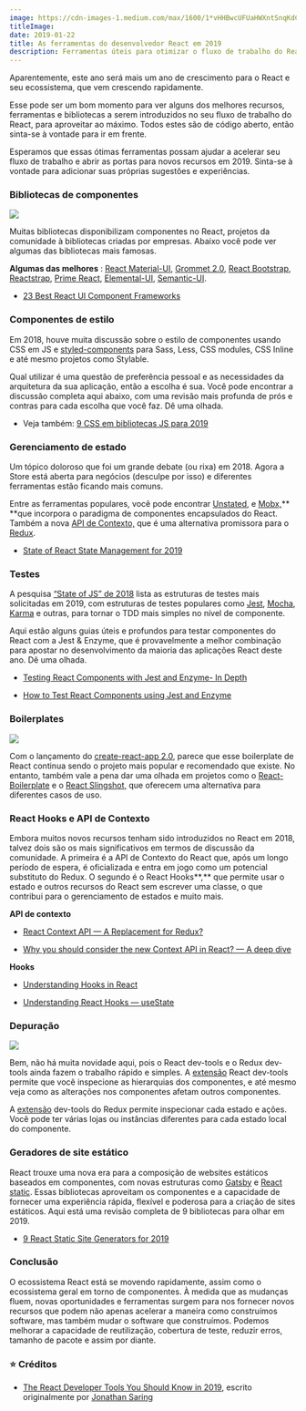 ```yaml
---
image: https://cdn-images-1.medium.com/max/1600/1*vHHBwcUFUaHWXntSnqKdCA.png
titleImage: 
date: 2019-01-22
title: As ferramentas do desenvolvedor React em 2019
description: Ferramentas úteis para otimizar o fluxo de trabalho do React em 2019
---
```


Aparentemente, este ano será mais um ano de crescimento para o React e seu ecossistema, que vem crescendo rapidamente.

Esse pode ser um bom momento para ver alguns dos melhores recursos, ferramentas e bibliotecas a serem introduzidos no seu fluxo de trabalho do React, para aproveitar ao máximo. Todos estes são de código aberto, então sinta-se à vontade para ir em frente.

Esperamos que essas ótimas ferramentas possam ajudar a acelerar seu fluxo de trabalho e abrir as portas para novos recursos em 2019. Sinta-se à vontade para adicionar suas próprias sugestões e experiências.

### Bibliotecas de componentes

![](https://cdn-images-1.medium.com/max/800/1*wZMjYVLM5VZPoBhD6518Vw.jpeg)

Muitas bibliotecas disponibilizam componentes no React, projetos da comunidade à bibliotecas criadas por empresas. Abaixo você pode ver algumas das bibliotecas mais famosas.

**Algumas das melhores** : [React Material-UI](https://github.com/mui-org/material-ui), [Grommet 2.0](https://github.com/grommet/grommet), [React Bootstrap](https://github.com/react-bootstrap/react-bootstrap), [Reactstrap](https://github.com/reactstrap/reactstrap), [Prime React](https://github.com/primefaces/primereact), [Elemental-UI](https://github.com/elementalui/elemental), [Semantic-UI](https://github.com/Semantic-Org/Semantic-UI-React).

* [23 Best React UI Component Frameworks](https://hackernoon.com/23-best-react-ui-component-libraries-and-frameworks-250a81b2ac42)

### Componentes de estilo

Em 2018, houve muita discussão sobre o estilo de componentes usando CSS em JS e [styled-components](https://github.com/styled-components/styled-components) para Sass, Less, CSS modules, CSS Inline e até mesmo projetos como Stylable.

Qual utilizar é uma questão de preferência pessoal e as necessidades da arquitetura da sua aplicação, então a escolha é sua. Você pode encontrar a discussão completa aqui abaixo, com uma revisão mais profunda de prós e contras para cada escolha que você faz. Dê uma olhada.

* Veja também: [9 CSS em bibliotecas JS para 2019](https://blog.bitsrc.io/9-css-in-js-libraries-you-should-know-in-2018-25afb4025b9b)

### Gerenciamento de estado

Um tópico doloroso que foi um grande debate (ou rixa) em 2018. Agora a Store está aberta para negócios (desculpe por isso) e diferentes ferramentas estão ficando mais comuns. 

Entre as ferramentas populares, você pode encontrar [Unstated](https://github.com/jamiebuilds/unstated), e [Mobx,](https://github.com/mobxjs/mobx)** **que incorpora o paradigma de componentes encapsulados do React. Também a nova [API de Contexto,](https://blog.bitsrc.io/react-context-api-a-replacement-for-redux-6e20790492b3) que é uma alternativa promissora para o [Redux](https://redux.js.org/).

* [State of React State Management for 2019](https://blog.bitsrc.io/state-of-react-state-management-in-2019-779647206bbc)

### Testes

A pesquisa [“State of JS” de 2018](https://blog.bitsrc.io/top-javascript-testing-frameworks-in-demand-for-2019-90c76e7777e9) lista as estruturas de testes mais solicitadas em 2019, com estruturas de testes populares como [Jest](https://jestjs.io/), [Mocha](https://mochajs.org/), [Karma](https://karma-runner.github.io/2.0/index.html) e outras, para tornar o TDD mais simples no nível de componente.

Aqui estão alguns guias úteis e profundos para testar componentes do React com a Jest & Enzyme, que é provavelmente a melhor combinação para apostar no desenvolvimento da maioria das aplicações React deste ano. Dê uma olhada.

* [Testing React Components with Jest and Enzyme- In Depth](https://blog.bitsrc.io/how-to-test-react-components-with-jest-and-enzyme-in-depth-145fcd06b90)

* [How to Test React Components using Jest and Enzyme](https://blog.bitsrc.io/how-to-test-react-components-using-jest-and-enzyme-fab851a43875)

### Boilerplates

![](https://cdn-images-1.medium.com/max/800/1*rqyYOhFVVrMDJ-4p5rk3LA.gif)

Com o lançamento do [create-react-app 2.0](https://blog.bitsrc.io/introducing-create-react-app-version-2-0-6667aee5db17), parece que esse boilerplate de React continua sendo o projeto mais popular e
recomendado que existe. No entanto, também vale a pena dar uma olhada em projetos como o [React-Boilerplate](https://github.com/react-boilerplate/react-boilerplate) e o [React Slingshot,](https://github.com/coryhouse/react-slingshot) que oferecem uma alternativa para diferentes casos de uso.

### React Hooks e API de Contexto

Embora muitos novos recursos tenham sido introduzidos no React em 2018, talvez dois são os mais significativos em termos de discussão da comunidade. A primeira é a API de Contexto do React que, após um longo período de espera, é oficializada e entra em jogo como um potencial substituto do Redux. O segundo é o React Hooks**,** que permite usar o estado e outros recursos do React sem escrever uma classe, o que contribui para o gerenciamento de estados e muito mais.

**API de contexto**

* [React Context API — A Replacement for Redux?](https://blog.bitsrc.io/react-context-api-a-replacement-for-redux-6e20790492b3)

* [Why you should consider the new Context API in React? — A deep dive](https://blog.bitsrc.io/why-you-should-consider-the-new-context-api-in-react-a-deep-dive-d588b66c57b5)

**Hooks**

* [Understanding Hooks in React](https://blog.bitsrc.io/understanding-hooks-in-react-a-deep-dive-d5d5dc88ecd9)

* [Understanding React Hooks — useState](https://blog.bitsrc.io/understanding-react-hooks-usestate-6627120614ab)

### Depuração

![](https://cdn-images-1.medium.com/max/800/1*kBdE2EsYc0zftvj4iUb7sQ.gif)

Bem, não há muita novidade aqui, pois o React dev-tools e o Redux dev-tools ainda fazem o trabalho rápido e simples. A [extensão](https://chrome.google.com/webstore/detail/react-developer-tools/fmkadmapgofadopljbjfkapdkoienihi?hl=en) React dev-tools permite que você inspecione as hierarquias dos componentes, e até mesmo veja como as alterações nos componentes afetam outros componentes.

A [extensão](https://github.com/zalmoxisus/redux-devtools-extension) dev-tools do Redux permite inspecionar cada estado e ações. Você pode ter várias lojas ou instâncias diferentes para cada estado local do componente.

### Geradores de site estático

React trouxe uma nova era para a composição de websites estáticos baseados em componentes, com novas estruturas como [Gatsby](https://www.gatsbyjs.org/) e [React static](https://github.com/nozzle/react-static). Essas bibliotecas aproveitam os componentes e a capacidade de fornecer uma experiência rápida, flexível e poderosa para a criação de sites estáticos. Aqui está uma revisão completa de 9 bibliotecas para olhar em 2019.

* [9 React Static Site Generators for 2019](https://blog.bitsrc.io/9-react-static-site-generators-for-2019-f54a66e519d2)

### Conclusão

O ecossistema React está se movendo rapidamente, assim como o ecossistema geral em torno de componentes. À medida que as mudanças fluem, novas oportunidades e ferramentas surgem para nos fornecer novos recursos que podem não apenas acelerar a maneira como construímos software, mas também mudar o software que construímos. Podemos melhorar a capacidade de reutilização, cobertura de teste, reduzir erros, tamanho de pacote e assim por diante.

### ⭐️ Créditos

* [The React Developer Tools You Should Know in 2019](https://hackernoon.com/the-react-developer-tools-you-should-know-in-2019-e681dc4f4332), escrito originalmente por [Jonathan Saring](https://hackernoon.com/@JonathanSaring)

